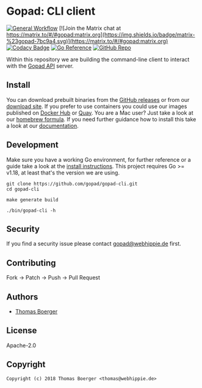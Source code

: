 # Gopad: CLI client

[![General Workflow](https://github.com/gopad/gopad-cli/actions/workflows/general.yml/badge.svg)](https://github.com/gopad/gopad-cli/actions/workflows/general.yml) [![Join the Matrix chat at https://matrix.to/#/#gopad:matrix.org](https://img.shields.io/badge/matrix-%23gopad-7bc9a4.svg)](https://matrix.to/#/#gopad:matrix.org) [![Codacy Badge](https://app.codacy.com/project/badge/Grade/7143ea13bd644aa3be6749ca967be7d0)](https://www.codacy.com/gh/gopad/gopad-cli/dashboard?utm_source=github.com&amp;utm_medium=referral&amp;utm_content=gopad/gopad-cli&amp;utm_campaign=Badge_Grade) [![Go Reference](https://pkg.go.dev/badge/github.com/gopad/gopad-cli.svg)](https://pkg.go.dev/github.com/gopad/gopad-cli) [![GitHub Repo](https://img.shields.io/badge/github-repo-yellowgreen)](https://github.com/gopad/gopad-cli)

Within this repository we are building the command-line client to interact with
the [Gopad API][api] server.

## Install

You can download prebuilt binaries from the [GitHub releases][releases] or from
our [download site][downloads]. If you prefer to use containers you could use
our images published on [Docker Hub][dockerhub] or [Quay][quay]. You are a Mac
user? Just take a look at our [homebrew formula][homebrew]. If you need further
guidance how to install this take a look at our [documentation][docs].

## Development

Make sure you have a working Go environment, for further reference or a guide
take a look at the [install instructions][golang]. This project requires
Go >= v1.18, at least that's the version we are using.

```console
git clone https://github.com/gopad/gopad-cli.git
cd gopad-cli

make generate build

./bin/gopad-cli -h
```

## Security

If you find a security issue please contact
[gopad@webhippie.de](mailto:gopad@webhippie.de) first.

## Contributing

Fork -> Patch -> Push -> Pull Request

## Authors

-   [Thomas Boerger](https://github.com/tboerger)

## License

Apache-2.0

## Copyright

```console
Copyright (c) 2018 Thomas Boerger <thomas@webhippie.de>
```

[api]: https://github.com/gopad/gopad-cli
[releases]: https://github.com/gopad/gopad-cli/releases
[downloads]: https://dl.gopad.eu/cli
[homebrew]: https://github.com/gopad/homebrew-gopad
[dockerhub]: https://hub.docker.com/r/gopad/gopad-cli/tags/
[quay]: https://quay.io/repository/gopad/gopad-cli?tab=tags
[docs]: https://gopad.eu/
[golang]: http://golang.org/doc/install.html
